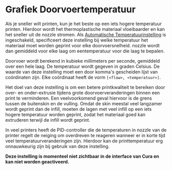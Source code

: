 Grafiek Doorvoertemperatuur 
====
Als je sneller wilt printen, kun je het beste op een iets hogere temperatuur printen. Hierdoor wordt het thermoplastische materiaal vloeibaarder en kan het sneller uit de nozzle stromen. Als [Automatische Temperatuurinstelling](materiaaldoorvoer_afhankelijke_temperatuur.md) is ingeschakeld, specificeert deze instelling bij welke temperatuur het materiaal moet worden geprint voor elke doorvoersnelheid. nozzle wordt dan gemiddeld voor elke laag om een ​​temperatuur voor die laag te bepalen.

Doorvoer wordt berekend in kubieke millimeters per seconde, gemiddeld over een hele laag. De temperatuur wordt gegeven in graden Celsius. De waarde van deze instelling moet een door komma's gescheiden lijst van coördinaten zijn. Elke coördinaat heeft de vorm `[<flow>, <temperatuur>]`.

Het doel van deze instelling is om een ​​betere printkwaliteit te bereiken door over- en onder-extrusie tijdens grote doorvoerveranderingen binnen een print te verminderen. Een veelvoorkomend geval hiervoor is de grens tussen de buitenskin en de vulling. Omdat de skin meestal veel langzamer wordt geprint dan de infill, moeten de lagen met veel infill op een iets hogere temperatuur worden geprint, zodat het materiaal goed kan extruderen terwijl de infill wordt geprint.

In veel printers heeft de PID-controller die de temperaturen in nozzle van de printer regelt de neiging om overdreven te reageren wanneer er in korte tijd veel temperatuurveranderingen zijn. Hierdoor kan de printtemperatuur erg onnauwkeurig zijn bij gebruik van deze instelling.

**Deze instelling is momenteel niet zichtbaar in de interface van Cura en kan niet worden geactiveerd.**
